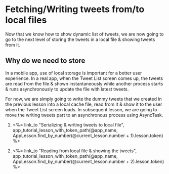 # Fetching/Writing tweets from/to local files

Now that we know how to show dynamic list of tweets, we are now going to go to the next level of storing the tweets in a local file & showing tweets from it.

## Why do we need to store

In a mobile app, use of local storage is important for a better user experience. In a real app, when the Tweet List screen comes up, the tweets are read from the file & shown instantaneously while another process starts & runs asynchronously to update the file with latest tweets. 

For now, we are simply going to write the dummy tweets that we created in the previous lesson into a local cache file, read from it & show it to the user when the Tweet List screen loads. In subsequent lesson, we are going to move the writing tweets part to an asynchronous process using AsyncTask. 

1. <%= link_to "Serializing & writing tweets to local file", app_tutorial_lesson_with_token_path(@app_name, AppLesson.find_by_number(@current_lesson.number + 1).lesson.token) %>

2. <%= link_to "Reading from local file & showing the tweets", app_tutorial_lesson_with_token_path(@app_name, AppLesson.find_by_number(@current_lesson.number + 2).lesson.token) %>

